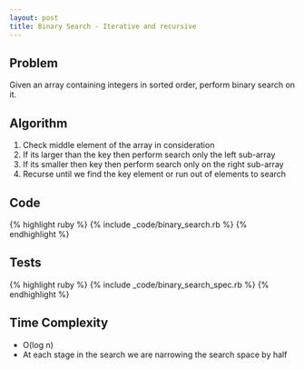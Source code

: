 ```yaml
---
layout: post
title: Binary Search - Iterative and recursive
---
```


## Problem

Given an array containing integers in sorted order, perform binary search on it.

## Algorithm

1. Check middle element of the array in consideration
2. If its larger than the key then perform search only the left sub-array
3. If its smaller then key then perform search only on the right sub-array
4. Recurse until we find the key element or run out of elements to search

## Code

{% highlight ruby %}
{% include _code/binary_search.rb %}
{% endhighlight %}

## Tests

{% highlight ruby %}
{% include _code/binary_search_spec.rb %}
{% endhighlight %}

## Time Complexity

- O(log n)
- At each stage in the search we are narrowing the search space by half